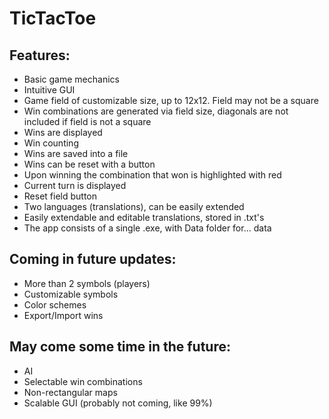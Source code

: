 # TicTacToe
## Features:  
- Basic game mechanics
- Intuitive GUI
- Game field of customizable size, up to 12x12. Field may not be a square
- Win combinations are generated via field size, diagonals are not included if field is not a square
- Wins are displayed
- Win counting
- Wins are saved into a file
- Wins can be reset with a button
- Upon winning the combination that won is highlighted with red
- Current turn is displayed
- Reset field button
- Two languages (translations), can be easily extended
- Easily extendable and editable translations, stored in .txt's
- The app consists of a single .exe, with Data folder for... data
## Coming in future updates:
- More than 2 symbols (players)
- Customizable symbols
- Color schemes
- Export/Import wins
## May come some time in the future:
- AI
- Selectable win combinations
- Non-rectangular maps
- Scalable GUI (probably not coming, like 99%)
